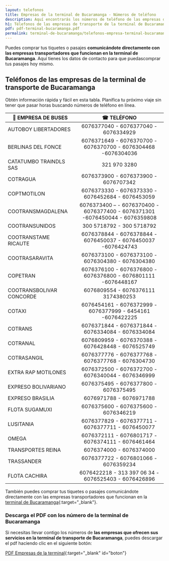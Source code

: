 ```yaml
---
layout: telefonos
title: Empresas de la terminal de Bucaramanga - Números de teléfono
description: Aquí encontrarás los números de teléfono de las empresas de la Terminal de Transporte de Bucaramanga. Compra tus pasajes sin intermediarios.
h1: Télefonos de las empresas de transporte de la terminal de Bucaramanga
pdf: pdf-terminal-bucaramanga.pdf
permalink: terminal-de-bucaramanga/telefonos-empresa-terminal-bucaramanga
---
```

Puedes comprar tus tiquetes o pasajes **comunicándote directamente con las empresas transportadores que funcionan en la terminal de Bucaramanga**. Aquí tienes los datos de contacto para que puedascomprar tus pasajes hoy mismo.

## Teléfonos de las empresas de la terminal de transporte de Bucaramanga

Obtén información rápida y fácil en esta tabla. Planifica tu próximo viaje sin tener que pasar horas buscando números de teléfono en línea.

| 🚌 EMPRESA DE BUSES | ☎ TELÉFONO |
| --- | :---: |
| AUTOBOY LIBERTADORES | 6076377040 - 6076377040 - 6076334929 | |
| BERLINAS DEL FONCE | 6076371649 - 6076370700 - 6076370700 - 6076304468 -6076304036 |
| CATATUMBO TRAINDLS SAS | 321 970 3280 |
| COTRAGUA | 6076373900 - 6076373900 - 6076707342 |
| COPTMOTILON | 6076373330 - 6076373330 - 6076452684 - 6076453059 |
| COOTRANSMAGDALENA | 6076373400 – - 6076370400 - 6076377400 - 6076371301 -6076450044 - 6076359808 |
| COOTRANSUNIDOS | 300 5718792 - 300 5718792 |
| COOTRANSTAME RICAUTE | 6076378844 - 6076378844 - 6076450037 - 6076450037 -6076424743 |
| COOTRASARAVITA | 6076373100 - 6076373100 - 6076304380 - 6076304380 |
| COPETRAN | 6076376100 - 6076376800 - 6076376800 - 6076801111 -6076448167 |
| COOTRANSBOLIVAR CONCORDE | 6076809554 - 6076376111 3174380253 |
| COTAXI | 6076454161 - 6076372999 - 6076377999 - 6454161 -6076422225 |
| COTRANS | 6076371844 - 6076371844 - 6076334084 - 6076334084 |
| COTRANAL | 6076809959 - 6076370388 - 6076428448 - 6076525749 |
| COTRASANGIL | 6076377776 - 6076377768 - 6076377768 - 6076304730 |
| EXTRA RAP MOTILONES | 6076372500 - 6076372700 - 6076340044 - 6076346999 |
| EXPRESO BOLIVARIANO | 6076375495 - 6076377800 - 6076375495 |
| EXPRESO BRASILIA | 6076971788 - 6076971788 |
| FLOTA SUGAMUXI | 6076375600 - 6076375600 - 6076346219 |
| LUSITANIA | 6076377829 - 6076377711 - 6076377711 - 6076450077 |
| OMEGA | 6076372111 - 6076801717 - 6076374111 - 6076461464 |
| TRANSPORTES REINA | 6076374000 - 6076374000 |
| TRASSANDER | 6076377722 - 6076801066 - 6076359234 |
| FLOTA CACHIRA | 6076422218 - 313 397 06 34 - 6076525403 - 6076426896 |

También puedes comprar tus tiquetes o pasajes comunicándote directamente con las empresas transportadores que funcionan en la [terminal de Bucaramanga]({{'terminal-de-bucaramanga'|relative_url}} "Terminal de Bucaramanga"){:target="_blank"}.

### Descarga el PDF con los número de la terminal de Bucaramanga

Si necesitas llevar contigo los números de **las empresas que ofrecen sus servicios en la terminal de transporte de Bucaramanga**, puedes descargar el pdf haciendo clic en el siguiente botón:

[PDF Empresas de la terminal]({{'assets/pdf-terminal-bucaramanga.pdf'|relative_url}}){:target="_blank" id="boton"}

